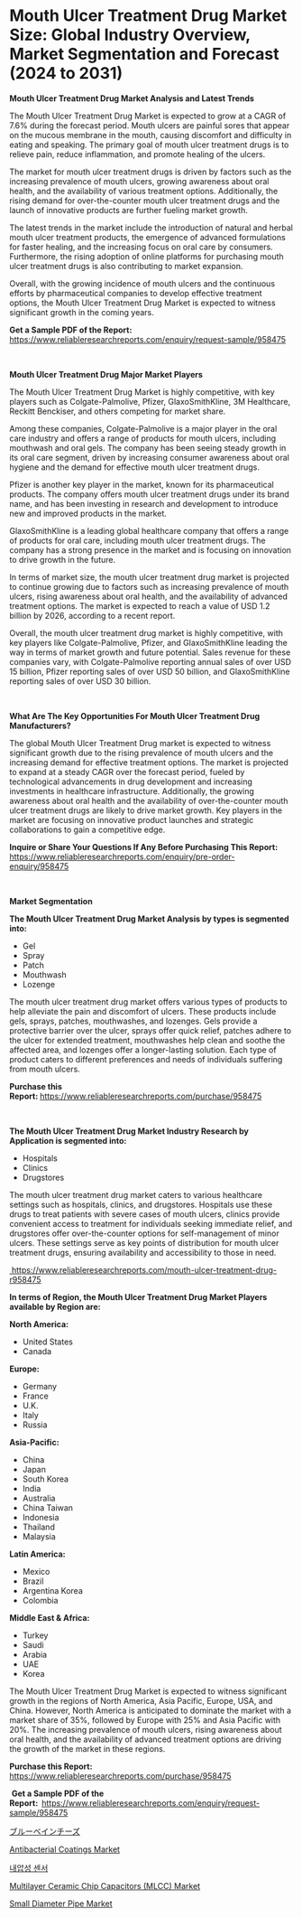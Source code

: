 <p><h1>Mouth Ulcer Treatment Drug Market Size: Global Industry Overview, Market Segmentation and Forecast (2024 to 2031)</h1></p><p><strong>Mouth Ulcer Treatment Drug Market Analysis and Latest Trends</strong></p>
<p><p>The Mouth Ulcer Treatment Drug Market is expected to grow at a CAGR of 7.6% during the forecast period. Mouth ulcers are painful sores that appear on the mucous membrane in the mouth, causing discomfort and difficulty in eating and speaking. The primary goal of mouth ulcer treatment drugs is to relieve pain, reduce inflammation, and promote healing of the ulcers.</p><p>The market for mouth ulcer treatment drugs is driven by factors such as the increasing prevalence of mouth ulcers, growing awareness about oral health, and the availability of various treatment options. Additionally, the rising demand for over-the-counter mouth ulcer treatment drugs and the launch of innovative products are further fueling market growth.</p><p>The latest trends in the market include the introduction of natural and herbal mouth ulcer treatment products, the emergence of advanced formulations for faster healing, and the increasing focus on oral care by consumers. Furthermore, the rising adoption of online platforms for purchasing mouth ulcer treatment drugs is also contributing to market expansion.</p><p>Overall, with the growing incidence of mouth ulcers and the continuous efforts by pharmaceutical companies to develop effective treatment options, the Mouth Ulcer Treatment Drug Market is expected to witness significant growth in the coming years.</p></p>
<p><strong>Get a Sample PDF of the Report:&nbsp;</strong> <a href="https://www.reliableresearchreports.com/enquiry/request-sample/958475">https://www.reliableresearchreports.com/enquiry/request-sample/958475</a></p>
<p>&nbsp;</p>
<p><strong>Mouth Ulcer Treatment Drug Major Market Players</strong></p>
<p><p>The Mouth Ulcer Treatment Drug Market is highly competitive, with key players such as Colgate-Palmolive, Pfizer, GlaxoSmithKline, 3M Healthcare, Reckitt Benckiser, and others competing for market share.</p><p>Among these companies, Colgate-Palmolive is a major player in the oral care industry and offers a range of products for mouth ulcers, including mouthwash and oral gels. The company has been seeing steady growth in its oral care segment, driven by increasing consumer awareness about oral hygiene and the demand for effective mouth ulcer treatment drugs.</p><p>Pfizer is another key player in the market, known for its pharmaceutical products. The company offers mouth ulcer treatment drugs under its brand name, and has been investing in research and development to introduce new and improved products in the market.</p><p>GlaxoSmithKline is a leading global healthcare company that offers a range of products for oral care, including mouth ulcer treatment drugs. The company has a strong presence in the market and is focusing on innovation to drive growth in the future.</p><p>In terms of market size, the mouth ulcer treatment drug market is projected to continue growing due to factors such as increasing prevalence of mouth ulcers, rising awareness about oral health, and the availability of advanced treatment options. The market is expected to reach a value of USD 1.2 billion by 2026, according to a recent report.</p><p>Overall, the mouth ulcer treatment drug market is highly competitive, with key players like Colgate-Palmolive, Pfizer, and GlaxoSmithKline leading the way in terms of market growth and future potential. Sales revenue for these companies vary, with Colgate-Palmolive reporting annual sales of over USD 15 billion, Pfizer reporting sales of over USD 50 billion, and GlaxoSmithKline reporting sales of over USD 30 billion.</p></p>
<p>&nbsp;</p>
<p><strong>What Are The Key Opportunities For Mouth Ulcer Treatment Drug Manufacturers?</strong></p>
<p><p>The global Mouth Ulcer Treatment Drug market is expected to witness significant growth due to the rising prevalence of mouth ulcers and the increasing demand for effective treatment options. The market is projected to expand at a steady CAGR over the forecast period, fueled by technological advancements in drug development and increasing investments in healthcare infrastructure. Additionally, the growing awareness about oral health and the availability of over-the-counter mouth ulcer treatment drugs are likely to drive market growth. Key players in the market are focusing on innovative product launches and strategic collaborations to gain a competitive edge.</p></p>
<p><strong>Inquire or Share Your Questions If Any Before Purchasing This Report:</strong> <a href="https://www.reliableresearchreports.com/enquiry/pre-order-enquiry/958475">https://www.reliableresearchreports.com/enquiry/pre-order-enquiry/958475</a></p>
<p>&nbsp;</p>
<p><strong>Market Segmentation</strong></p>
<p><strong>The Mouth Ulcer Treatment Drug Market Analysis by types is segmented into:</strong></p>
<p><ul><li>Gel</li><li>Spray</li><li>Patch</li><li>Mouthwash</li><li>Lozenge</li></ul></p>
<p><p>The mouth ulcer treatment drug market offers various types of products to help alleviate the pain and discomfort of ulcers. These products include gels, sprays, patches, mouthwashes, and lozenges. Gels provide a protective barrier over the ulcer, sprays offer quick relief, patches adhere to the ulcer for extended treatment, mouthwashes help clean and soothe the affected area, and lozenges offer a longer-lasting solution. Each type of product caters to different preferences and needs of individuals suffering from mouth ulcers.</p></p>
<p><strong>Purchase this Report:&nbsp;</strong><a href="https://www.reliableresearchreports.com/purchase/958475">https://www.reliableresearchreports.com/purchase/958475</a></p>
<p>&nbsp;</p>
<p><strong>The Mouth Ulcer Treatment Drug Market Industry Research by Application is segmented into:</strong></p>
<p><ul><li>Hospitals</li><li>Clinics</li><li>Drugstores</li></ul></p>
<p><p>The mouth ulcer treatment drug market caters to various healthcare settings such as hospitals, clinics, and drugstores. Hospitals use these drugs to treat patients with severe cases of mouth ulcers, clinics provide convenient access to treatment for individuals seeking immediate relief, and drugstores offer over-the-counter options for self-management of minor ulcers. These settings serve as key points of distribution for mouth ulcer treatment drugs, ensuring availability and accessibility to those in need.</p></p>
<p><a href="https://www.reliableresearchreports.com/mouth-ulcer-treatment-drug-r958475">&nbsp;https://www.reliableresearchreports.com/mouth-ulcer-treatment-drug-r958475</a></p>
<p><strong>In terms of Region, the Mouth Ulcer Treatment Drug Market Players available by Region are:</strong></p>
<p>
    <p> <strong> North America: </strong>
        <ul>
            <li>United States</li>
            <li>Canada</li>
        </ul>
        </p> 
    <p> <strong> Europe: </strong>
        <ul>
            <li>Germany</li>
            <li>France</li>
            <li>U.K.</li>
            <li>Italy</li>
            <li>Russia</li>
        </ul>
        </p> 
    <p> <strong> Asia-Pacific: </strong>
        <ul>
            <li>China</li>
            <li>Japan</li>
            <li>South Korea</li>
            <li>India</li>
            <li>Australia</li>
            <li>China Taiwan</li>
            <li>Indonesia</li>
            <li>Thailand</li>
            <li>Malaysia</li>
        </ul>
        </p> 
    <p> <strong> Latin America: </strong>
        <ul>
            <li>Mexico</li>
            <li>Brazil</li>
            <li>Argentina Korea</li>
            <li>Colombia</li>
        </ul>
        </p> 
    <p> <strong> Middle East & Africa: </strong>
        <ul>
            <li>Turkey</li>
            <li>Saudi</li>
            <li>Arabia</li>
            <li>UAE</li>
            <li>Korea</li>
        </ul>
    </p>
    </p>
<p><p>The Mouth Ulcer Treatment Drug Market is expected to witness significant growth in the regions of North America, Asia Pacific, Europe, USA, and China. However, North America is anticipated to dominate the market with a market share of 35%, followed by Europe with 25% and Asia Pacific with 20%. The increasing prevalence of mouth ulcers, rising awareness about oral health, and the availability of advanced treatment options are driving the growth of the market in these regions.</p></p>
<p><strong>Purchase this Report: </strong><a href="https://www.reliableresearchreports.com/purchase/958475">https://www.reliableresearchreports.com/purchase/958475</a></p>
<p>&nbsp;<strong>Get a Sample PDF of the Report:&nbsp;&nbsp;</strong><a href="https://www.reliableresearchreports.com/enquiry/request-sample/958475">https://www.reliableresearchreports.com/enquiry/request-sample/958475</a></p>
<p><strong></strong></p>
<p><p><a href="https://github.com/mohamedbakry57/Market-Research-Report-List-5/blob/main/173850787369.md">ブルーベインチーズ</a></p><p><a href="https://github.com/arionmp/Market-Research-Report-List-5/blob/main/antibacterial-coatings-market.md">Antibacterial Coatings Market</a></p><p><a href="https://github.com/laholand/Market-Research-Report-List-6/blob/main/2394541108257.md">내압성 센서</a></p><p><a href="https://issuu.com/reportprime-2/docs/multilayer-ceramic-chip-capacitors-_f1fce2343417c3">Multilayer Ceramic Chip Capacitors (MLCC) Market</a></p><p><a href="https://issuu.com/reportprime-2/docs/small-diameter-pipe-market-size-203_b7106f6271887a">Small Diameter Pipe Market</a></p></p>